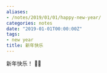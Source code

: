 ```yaml
---
aliases:
- /notes/2019/01/01/happy-new-year/
categories: notes
date: "2019-01-01T00:00:00Z"
tags:
- new year
title: 新年快乐
---
```


新年快乐！ 🎊🎉
